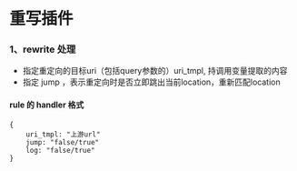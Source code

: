 # 重写插件

### 1、rewrite 处理
- 指定重定向的目标uri（包括query参数的）uri_tmpl, 持调用变量提取的内容
- 指定 jump ，表示重定向时是否立即跳出当前location，重新匹配location

#### rule 的 handler 格式
    {
    	uri_tmpl: "上游url"
    	jump: "false/true"
    	log: "false/true"
    }


